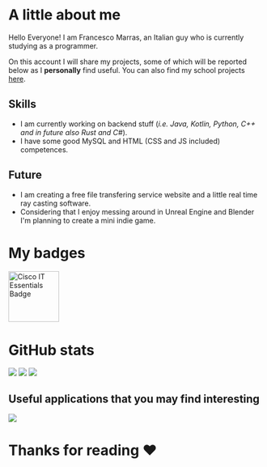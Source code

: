 <h1>A little about me</h1>

<p>Hello Everyone! I am Francesco Marras, an Italian guy who is currently studying as a programmer.</p>

<p>On this account I will share my projects, some of which will be reported below as I <strong>personally</strong> find useful.  
You can also find my school projects <a href="https://github.com/Achille004-School">here</a>.</p>

<h2>Skills</h2>
<ul>
  <li>I am currently working on backend stuff (<i>i.e. Java, Kotlin, Python, C++ and in future also Rust and C#</i>).</li>
  <li>I have some good MySQL and HTML (CSS and JS included) competences.</li>
</ul>

<h2>Future</h2>
<ul>
  <li>I am creating a free file transfering service website and a little real time ray casting software.</li>
  <li>Considering that I enjoy messing around in Unreal Engine and Blender I'm planning to create a mini indie game.</li>
</ul>

<h1>My badges</h1>

<a href="https://www.credly.com/badges/7726a818-03c3-4c8f-ad44-c338cbdc05bd/public_url">
    <img width="100em" height="100em" alt="Cisco IT Essentials Badge" src="https://images.credly.com/images/04e8034c-81f5-4f7f-ab23-e8b428c31ce9/ITE.png">
</a>

<h1>GitHub stats</h1>

<img src="https://github-readme-stats.vercel.app/api?username=Achille004&show_icons=true&&custom_title=Github%20Stats&bg_color=DEG,8A2387,E94057,F27121&title_color=FFF&text_color=FFF&icon_color=FFF">
<img src="https://github-readme-stats.vercel.app/api/top-langs/?username=Achille004&layout=compact&card_width=445&bg_color=DEG,8A2387,E94057,F27121&title_color=FFF&text_color=FFF&icon_color=FFF">
<img src="https://github-readme-stats.vercel.app/api/wakatime?username=Achille004&layout=compact&card_width=445&bg_color=DEG,8A2387,E94057,F27121&title_color=FFF&text_color=FFF&icon_color=FFF">

<h2>Useful applications that you may find interesting</h2>

<a href="https://github.com/Achille004/PasswordManager">
  <img src="https://github-readme-stats.vercel.app/api/pin/?username=Achille004&repo=PasswordManager&bg_color=DEG,8A2387,E94057,F27121&title_color=FFF&text_color=FFF&icon_color=FFF"/>
</a>

<h1>Thanks for reading ❤️</h1>
